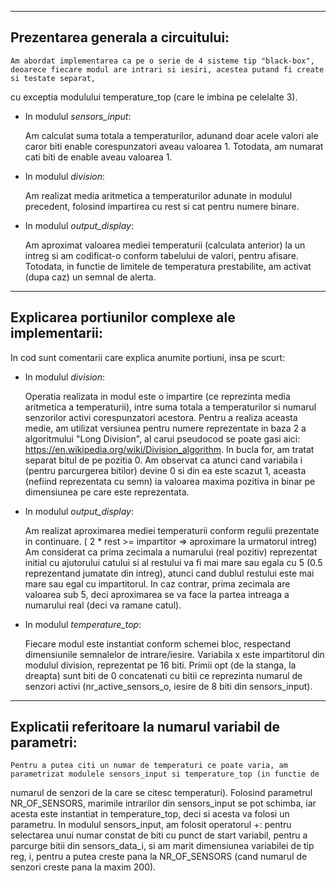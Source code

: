 --------------------------------------------------

## Prezentarea generala a circuitului:

	Am abordat implementarea ca pe o serie de 4 sisteme tip "black-box", deoarece fiecare modul are intrari si iesiri, acestea putand fi create si testate separat,
cu exceptia modulului temperature_top (care le imbina pe celelalte 3).

- In modulul *sensors_input*:

	Am calculat suma totala a temperaturilor, adunand doar acele valori ale caror biti enable corespunzatori aveau valoarea 1.
Totodata, am numarat cati biti de enable aveau valoarea 1.

- In modulul *division*:

	Am realizat media aritmetica a temperaturilor adunate in modulul precedent, folosind impartirea cu rest si cat pentru numere binare.

- In modulul *output_display*:

	Am aproximat valoarea mediei temperaturii (calculata anterior) la un intreg si am codificat-o conform tabelului de valori, pentru afisare.
Totodata, in functie de limitele de temperatura prestabilite, am activat (dupa caz) un semnal de alerta.

--------------------------------------------------

## Explicarea portiunilor complexe ale implementarii:

In cod sunt comentarii care explica anumite portiuni, insa pe scurt:

- In modulul *division*:

	Operatia realizata in modul este o impartire (ce reprezinta media aritmetica a temperaturii),
intre suma totala a temperaturilor si numarul senzorilor activi corespunzatori acestora. Pentru a realiza aceasta medie,
am utilizat versiunea pentru numere reprezentate in baza 2 a algoritmului "Long Division", al carui pseudocod
se poate gasi aici: https://en.wikipedia.org/wiki/Division_algorithm.
In bucla for, am tratat separat bitul de pe pozitia 0. Am observat ca atunci cand variabila i (pentru parcurgerea bitilor)
devine 0 si din ea este scazut 1, aceasta (nefiind reprezentata cu semn) ia valoarea maxima pozitiva in binar pe dimensiunea pe care este reprezentata.

- In modulul *output_display*:

	Am realizat aproximarea mediei temperaturii conform regulii prezentate in continuare. ( 2 * rest >= impartitor => aproximare la urmatorul intreg)
Am considerat ca prima zecimala a numarului (real pozitiv) reprezentat initial cu ajutorului catului si al restului
va fi mai mare sau egala cu 5 (0.5 reprezentand jumatate din intreg), atunci cand dublul restului este mai mare sau egal cu impartitorul.
In caz contrar, prima zecimala are valoarea sub 5, deci aproximarea se va face la partea intreaga a numarului real (deci va ramane catul).


- In modulul *temperature_top*:

	Fiecare modul este instantiat conform schemei bloc, respectand dimensiunile semnalelor de intrare/iesire.
Variabila x este impartitorul din modulul division, reprezentat pe 16 biti. Primii opt (de la stanga, la dreapta) sunt biti de 0
concatenati cu bitii ce reprezinta numarul de senzori activi (nr_active_sensors_o, iesire de 8 biti din sensors_input).

--------------------------------------------------

## Explicatii referitoare la numarul variabil de parametri:

	Pentru a putea citi un numar de temperaturi ce poate varia, am parametrizat modulele sensors_input si temperature_top (in functie de
numarul de senzori de la care se citesc temperaturi). Folosind parametrul NR_OF_SENSORS, marimile intrarilor din sensors_input se pot schimba,
iar acesta este instantiat in temperature_top, deci si acesta va folosi un parametru. In modulul sensors_input, am folosit operatorul
+: pentru selectarea unui numar constat de biti cu punct de start variabil, pentru a parcurge bitii din sensors_data_i, si am marit dimensiunea variabilei
de tip reg, i, pentru a putea creste pana la NR_OF_SENSORS (cand numarul de senzori creste pana la maxim 200).
